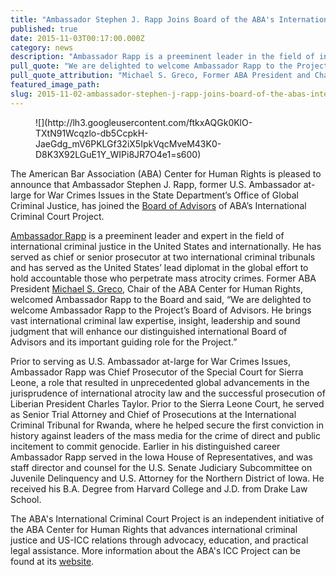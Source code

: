```yaml
---
title: "Ambassador Stephen J. Rapp Joins Board of the ABA's International Criminal Court Project"
published: true
date: 2015-11-03T00:17:00.000Z
category: news
description: "Ambassador Rapp is a preeminent leader in the field of international criminal justice, and will enhance the ABA's ICC Project's distinguished international Board of Advisors."
pull_quote: "We are delighted to welcome Ambassador Rapp to the Project’s Board of Advisors. He brings vast international criminal law expertise, insight, leadership and sound judgment that will enhance our distinguished international Board of Advisors and its important guiding role for the Project."
pull_quote_attribution: "Michael S. Greco, Former ABA President and Chair of the ABA Center for Human Rights and the ABA's ICC Project Board of Advisors"
featured_image_path:
slug: 2015-11-02-ambassador-stephen-j-rapp-joins-board-of-the-abas-international-criminal-court-project
---
```


<figure data-type="image" class="wy-figure-left wy-figure-medium">![](http://lh3.googleusercontent.com/ftkxAQGk0KlO-TXtN91Wcqzlo-db5CcpkH-JaeGdg_mV6PKLGf32iX5IpkVqcMveM43K0-D8K3X92LGuE1Y_WIPi8JR7O4e1=s600)</figure>

The American Bar Association (ABA) Center for Human Rights is pleased to announce that Ambassador Stephen J. Rapp, former U.S. Ambassador at-large for War Crimes Issues in the State Department’s Office of Global Criminal Justice, has joined the [Board of Advisors](http://www.aba-icc.org/the-aba-icc-project/board-of-advisors/) of ABA’s International Criminal Court Project.

[Ambassador Rapp](http://www.aba-icc.org/board-of-advisors/hon-stephen-j-rapp/) is a preeminent leader and expert in the field of international criminal justice in the United States and internationally. He has served as chief or senior prosecutor at two international criminal tribunals and has served as the United States’ lead diplomat in the global effort to hold accountable those who perpetrate mass atrocity crimes. Former ABA President [Michael S. Greco](http://www.aba-icc.org/board-of-advisors/michael-s-greco/), Chair of the ABA Center for Human Rights, welcomed Ambassador Rapp to the Board and said, “We are delighted to welcome Ambassador Rapp to the Project’s Board of Advisors. He brings vast international criminal law expertise, insight, leadership and sound judgment that will enhance our distinguished international Board of Advisors and its important guiding role for the Project.”

Prior to serving as U.S. Ambassador at-large for War Crimes Issues, Ambassador Rapp was Chief Prosecutor of the Special Court for Sierra Leone, a role that resulted in unprecedented global advancements in the jurisprudence of international atrocity law and the successful prosecution of Liberian President Charles Taylor. Prior to the Sierra Leone Court, he served as Senior Trial Attorney and Chief of Prosecutions at the International Criminal Tribunal for Rwanda, where he helped secure the first conviction in history against leaders of the mass media for the crime of direct and public incitement to commit genocide. Earlier in his distinguished career Ambassador Rapp served in the Iowa House of Representatives, and was staff director and counsel for the U.S. Senate Judiciary Subcommittee on Juvenile Delinquency and U.S. Attorney for the Northern District of Iowa. He received his B.A. Degree from Harvard College and J.D. from Drake Law School.

The ABA's International Criminal Court Project is an independent initiative of the ABA Center for Human Rights that advances international criminal justice and US-ICC relations through advocacy, education, and practical legal assistance. More information about the ABA's ICC Project can be found at its [website](http://www.aba-icc.org).

